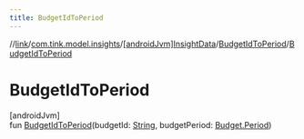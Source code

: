 ```yaml
---
title: BudgetIdToPeriod
---
```

//[link](../../../../index.html)/[com.tink.model.insights](../../index.html)/[[androidJvm]InsightData](../index.html)/[BudgetIdToPeriod](index.html)/[BudgetIdToPeriod](-budget-id-to-period.html)



# BudgetIdToPeriod



[androidJvm]\
fun [BudgetIdToPeriod](-budget-id-to-period.html)(budgetId: [String](https://kotlinlang.org/api/latest/jvm/stdlib/kotlin/-string/index.html), budgetPeriod: [Budget.Period](../../../com.tink.model.budget/[android-jvm]-budget/-period/index.html))




